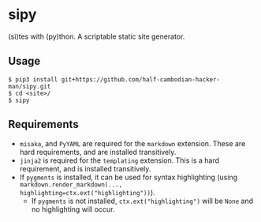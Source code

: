 # sipy

(si)tes with (py)thon. A scriptable static site generator.

## Usage

```shell
$ pip3 install git+https://github.com/half-cambodian-hacker-man/sipy.git
$ cd <site>/
$ sipy
```

## Requirements

- `misaka`, and `PyYAML` are required for the `markdown` extension. These are hard requirements, and are installed transitively.
- `jinja2` is required for the `templating` extension. This is a hard requirement, and is installed transitively.
- If `pygments` is installed, it can be used for syntax highlighting (using `markdown.render_markdown(..., highlighting=ctx.ext("highlighting"))`).
  - If `pygments` is not installed, `ctx.ext("highlighting")` will be `None` and no highlighting will occur.
